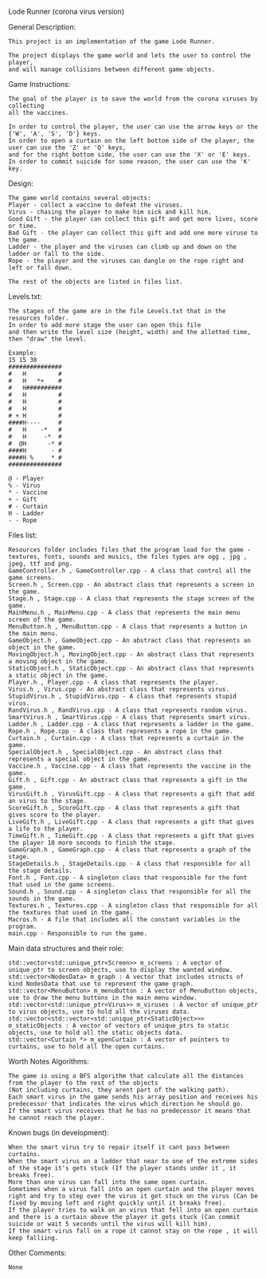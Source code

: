 Lode Runner (corona virus version)

General Description:

    This project is an implementation of the game Lode Runner.

    The project displays the game world and lets the user to control the player,
    and will manage collisions between different game objects.

Game Instructions:

    The goal of the player is to save the world from the corona viruses by collecting
    all the vaccines.
    
    In order to control the player, the user can use the arrow keys or the {'W', 'A', 'S', 'D'} keys.
    In order to open a curtain on the left bottom side of the player, the user can use the 'Z' or 'Q' keys,
    and for the right bottom side, the user can use the 'X' or 'E' keys.
    In order to commit suicide for some reason, the user can use the 'K' key.

Design:

    The game world contains several objects:
    Player - collect a vaccine to defeat the viruses.
    Virus - chasing the player to make him sick and kill him.
    Good Gift - the player can collect this gift and get more lives, score or time.
    Bad Gift - the player can collect this gift and add one more viruse to the game.
    Ladder - the player and the viruses can climb up and down on the ladder or fall to the side.
    Rope - the player and the viruses can dangle on the rope right and left or fall down.
    
    The rest of the objects are listed in files list.
    
Levels.txt:
    
    The stages of the game are in the file Levels.txt that in the resources folder.
    In order to add more stage the user can open this file
    and then write the level size (height, width) and the allotted time, then "draw" the level.
    
    Example:
    15 15 30
    ###############
    #   H         #
    #   H   *+    #
    #   H##########
    #   H         #
    #   H         #
    #   H         #
    # + H         #
    ####H----     #
    #   H    -*   #
    #   H     -*  #
    #  @H      -* #
    ####H       - #
    ####H %     * #
    ###############
    
    @ - Player
    % - Virus
    * - Vaccine
    + - Gift
    # - Curtain
    H - Ladder
    - - Rope

Files list:

    Resources folder includes files that the program load for the game - textures, fonts, sounds and musics, the files types are ogg , jpg , jpeg, ttf and png.
    GameController.h , GameController.cpp - A class that control all the game screens.
    Screen.h , Screen.cpp - An abstract class that represents a screen in the game.
    Stage.h , Stage.cpp - A class that represents the stage screen of the game.
    MainMenu.h , MainMenu.cpp - A class that represents the main menu screen of the game.
    MenuButton.h , MenuButton.cpp - A class that represents a button in the main menu.
    GameObject.h , GameObject.cpp - An abstract class that represents an object in the game.
    MovingObject.h , MovingObject.cpp - An abstract class that represents a moving object in the game.
    StaticObject.h , StaticObject.cpp - An abstract class that represents a static object in the game.
    Player.h , Player.cpp - A class that represents the player.
    Virus.h , Virus.cpp - An abstract class that represents virus.
    StupidVirus.h , StupidVirus.cpp - A class that represents stupid virus.
    RandVirus.h , RandVirus.cpp - A class that represents random virus.
    SmartVirus.h , SmartVirus.cpp - A class that represents smart virus.
    Ladder.h , Ladder.cpp - A class that represents a ladder in the game.
    Rope.h , Rope.cpp - A class that represents a rope in the game.
    Curtain.h , Curtain.cpp - A class that represents a curtain in the game.
    SpecialObject.h , SpecialObject.cpp - An abstract class that represents a special object in the game.
    Vaccine.h , Vaccine.cpp - A class that represents the vaccine in the game.
    Gift.h , Gift.cpp - An abstract class that represents a gift in the game.
    VirusGift.h , VirusGift.cpp - A class that represents a gift that add an virus to the stage.
    ScoreGift.h , ScoreGift.cpp - A class that represents a gift that gives score to the player.
    LiveGift.h , LiveGift.cpp - A class that represents a gift that gives a life to the player.
    TimeGift.h , TimeGift.cpp - A class that represents a gift that gives the player 10 more seconds to finish the stage.
    GameGraph.h , GameGraph.cpp - A class that represents a graph of the stage.
    StageDetails.h , StageDetails.cpp - A class that responsible for all the stage details.
    Font.h , Font.cpp - A singleton class that responsible for the font that used in the game screens.
    Sound.h , Sound.cpp - A singleton class that responsible for all the sounds in the game.
    Textures.h , Textures.cpp - A singleton class that responsible for all the textures that used in the game.
    Macros.h - A file that includes all the constant variables in the program.
    main.cpp - Responsible to run the game.

Main data structures and their role:

    std::vector<std::unique_ptr<Screen>> m_screens : A vector of unique_ptr to screen objects, use to display the wanted window.
    std::vector<NodesData> m_graph : A vector that includes structs of kind NodesData that use to represent the game graph.
    std::vector<MenuButton> m_menuButton : A vector of MenuButton objects, use to draw the menu buttons in the main menu window.
    std::vector<std::unique_ptr<Virus>> m_viruses : A vector of unique_ptr to virus objects, use to hold all the viruses data.
    std::vector<std::vector<std::unique_ptr<StaticObject>>> m_staticObjects : A vector of vectors of unique_ptrs to static objects, use to hold all the static objects data.
    std::vector<Curtain *> m_openCurtain : A vector of pointers to curtains, use to hold all the open curtains.

Worth Notes Algorithms:

    The game is using a BFS algorithm that calculate all the distances from the player to the rest of the objects
    (Not including curtains, they arent part of the walking path).
    Each smart virus in the game sends his array position and receives his predecessor that indicates the virus which direction he should go.
    If the smart virus receives that he has no predecessor it means that he cannot reach the player.

Known bugs (in development):

    When the smart virus try to repair itself it cant pass between curtains.
    When the smart virus on a ladder that near to one of the extreme sides of the stage it's gets stuck (If the player stands under it , it breaks free).
    More than one virus can fall into the same open curtain.
    Sometimes when a virus fall into an open curtain and the player moves right and try to step over the virus it get stuck on the virus (Can be fixed by moving left and right quickly until it breaks free).
    If the player tries to walk on an virus that fell into an open curtain and there is a curtain above the player it gets stuck (Can commit suicide or wait 5 seconds until the virus will kill him).
    If the smart virus fall on a rope it cannot stay on the rope , it will keep falliing.

Other Comments:
    
    None